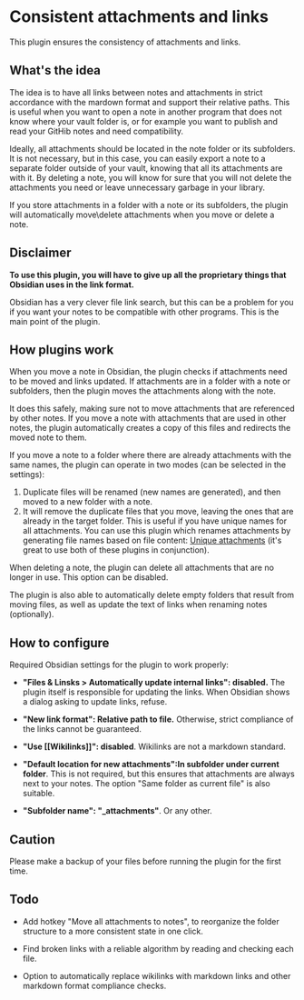 # Consistent attachments and links

This plugin ensures the consistency of attachments and links.


## What's the idea

The idea is to have all links between notes and attachments in strict accordance with the mardown format and support their relative paths. This is useful when you want to open a note in another program that does not know where your vault folder is, or for example you want to publish and read your GitHib notes and need compatibility.

Ideally, all attachments should be located in the note folder or its subfolders. It is not necessary, but in this case, you can easily export a note to a separate folder outside of your vault, knowing that all its attachments are with it. By deleting a note, you will know for sure that you will not delete the attachments you need or leave unnecessary garbage in your library.

If you store attachments in a folder with a note or its subfolders, the plugin will automatically move\delete attachments when you move or delete a note.

## Disclaimer

**To use this plugin, you will have to give up all the proprietary things that Obsidian uses in the link format.** 

Obsidian has a very clever file link search, but this can be a problem for you if you want your notes to be compatible with other programs. This is the main point of the plugin.


## How plugins work

When you move a note in Obsidian, the plugin checks if attachments need to be moved and links updated. If attachments are in a folder with a note or subfolders, then the plugin moves the attachments along with the note.

It does this safely, making sure not to move attachments that are referenced by other notes. If you move a note with attachments that are used in other notes, the plugin automatically creates a copy of this files and redirects the moved note to them. 

If you move a note to a folder where there are already attachments with the same names, the plugin can operate in two modes (can be selected in the settings):
1. Duplicate files will be renamed (new names are generated), and then moved to a new folder with a note.
2. It will remove the duplicate files that you move, leaving the ones that are already in the target folder. This is useful if you have unique names for all attachments. You can use this plugin which renames attachments by generating file names based on file content: [Unique attachments](https://github.com/derwish-pro/obsidian-unique-attachments) (it's great to use both of these plugins in conjunction).

When deleting a note, the plugin can delete all attachments that are no longer in use. This option can be disabled.

The plugin is also able to automatically delete empty folders that result from moving files, as well as update the text of links when renaming notes (optionally).


## How to configure 
Required Obsidian settings for the plugin to work properly:

- **"Files & Linsks > Automatically update internal links": disabled.** The plugin itself is responsible for updating the links. When Obsidian shows a dialog asking to update links, refuse.

- **"New link format": Relative path to file.** Otherwise, strict compliance of the links cannot be guaranteed.

- **"Use \[\[Wikilinks\]\]": disabled**. Wikilinks are not a markdown standard.

- **"Default location for new attachments":In subfolder under current folder**. This is not required, but this ensures that attachments are always next to your notes. The option "Same folder as current file" is also suitable.

- **"Subfolder name": "_attachments"**. Or any other.

## Caution
Please make a backup of your files before running the plugin for the first time.

## Todo

- Add hotkey "Move all attachments to notes", to reorganize the folder structure to a more consistent state in one click.

- Find broken links with a reliable algorithm by reading and checking each file.

- Option to automatically replace wikilinks with markdown links and other markdown format compliance checks.